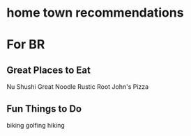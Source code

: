 # home town recommendations
# For BR

## Great Places to Eat
Nu Shushi
Great Noodle
Rustic Root
John's Pizza

## Fun Things to Do
biking
golfing
hiking

